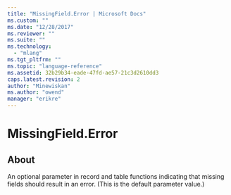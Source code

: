 ```yaml
---
title: "MissingField.Error | Microsoft Docs"
ms.custom: ""
ms.date: "12/28/2017"
ms.reviewer: ""
ms.suite: ""
ms.technology: 
  - "mlang"
ms.tgt_pltfrm: ""
ms.topic: "language-reference"
ms.assetid: 32b29b34-eade-47fd-ae57-21c3d2610dd3
caps.latest.revision: 2
author: "Minewiskan"
ms.author: "owend"
manager: "erikre"
---
```

# MissingField.Error
## About
An optional parameter in record and table functions indicating that missing fields should result in an error. (This is the default parameter value.)

